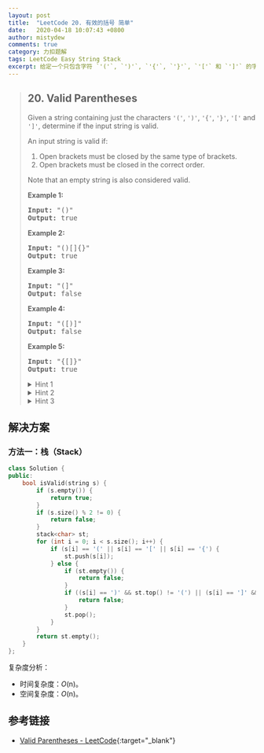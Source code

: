 ```yaml
---
layout: post
title:  "LeetCode 20. 有效的括号 简单"
date:   2020-04-18 10:07:43 +0800
author: mistydew
comments: true
category: 力扣题解
tags: LeetCode Easy String Stack
excerpt: 给定一个只包含字符 `'('`, `')'`, `'{'`, `'}'`, `'['` 和 `']'` 的字符串，判断字符串是否有效。
---
```

> ## 20. Valid Parentheses
> 
> Given a string containing just the characters `'('`, `')'`, `'{'`, `'}'`, `'['` and `']'`, determine if the input string is valid.
> 
> An input string is valid if:
> 
> 1. Open brackets must be closed by the same type of brackets.
> 2. Open brackets must be closed in the correct order.
> 
> Note that an empty string is also considered valid.
> 
> **Example 1:**
> 
> <pre>
> <strong>Input:</strong> "()"
> <strong>Output:</strong> true
> </pre>
> 
> **Example 2:**
> 
> <pre>
> <strong>Input:</strong> "()[]{}"
> <strong>Output:</strong> true
> </pre>
> 
> **Example 3:**
> 
> <pre>
> <strong>Input:</strong> "(]"
> <strong>Output:</strong> false
> </pre>
> 
> **Example 4:**
> 
> <pre>
> <strong>Input:</strong> "([)]"
> <strong>Output:</strong> false
> </pre>
> 
> **Example 5:**
> 
> <pre>
> <strong>Input:</strong> "{[]}"
> <strong>Output:</strong> true
> </pre>
> 
> <details>
> <summary>Hint 1</summary>
> An interesting property about a valid parenthesis expression is that a sub-expression of a valid expression should also be a valid expression. (Not every sub-expression) e.g.
> <pre>
> { { } [ ] [ [ [ ] ] ] } is VALID expression
>           [ [ [ ] ] ]    is VALID sub-expression
>   { } [ ]                is VALID sub-expression
> </pre>
> Can we exploit this recursive structure somehow?
> </details>
> 
> <details>
> <summary>Hint 2</summary>
> What if whenever we encounter a matching pair of parenthesis in the expression, we simply remove it from the expression? This would keep on shortening the expression. e.g.
> <pre>
> { { ( { } ) } }
>       |_|
> 
> { { (      ) } }
>     |______|
> 
> { {          } }
>   |__________|
> 
> {                }
> |________________|
> </pre>
> VALID EXPRESSION!
> </details>
> 
> <details>
> <summary>Hint 3</summary>
> The <b>stack</b> data structure can come in handy here in representing this recursive structure of the problem. We can't really process this from the inside out because we don't have an idea about the overall structure. But, the stack can help us process this recursively i.e. from outside to inwards.
> </details>

## 解决方案

### 方法一：栈（Stack）

```cpp
class Solution {
public:
    bool isValid(string s) {
        if (s.empty()) {
            return true;
        }
        if (s.size() % 2 != 0) {
            return false;
        }
        stack<char> st;
        for (int i = 0; i < s.size(); i++) {
            if (s[i] == '(' || s[i] == '[' || s[i] == '{') {
                st.push(s[i]);
            } else {
                if (st.empty()) {
                    return false;
                }
                if ((s[i] == ')' && st.top() != '(') || (s[i] == ']' && st.top() != '[') || (s[i] == '}' && st.top() !='{')) {
                    return false;
                }
                st.pop();
            }
        }
        return st.empty();
    }
};
```

复杂度分析：
* 时间复杂度：*O*(n)。
* 空间复杂度：*O*(n)。

## 参考链接

* [Valid Parentheses - LeetCode](https://leetcode.com/problems/valid-parentheses/){:target="_blank"}
